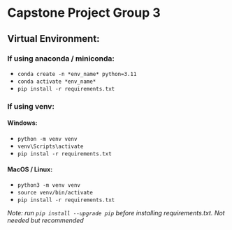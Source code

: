 # Capstone Project Group 3

## Virtual Environment:
### If using anaconda / miniconda:
- `conda create -n *env_name* python=3.11`
- `conda activate *env_name*`
- `pip install -r requirements.txt`

### If using venv:
#### Windows:
- `python -m venv venv`
- `venv\Scripts\activate`
- `pip instal -r requirements.txt`

#### MacOS / Linux:
- `python3 -m venv venv`
- `source venv/bin/activate`
- `pip install -r requirements.txt`

*Note: run `pip install --upgrade pip` before installing requirements.txt. Not needed but recommended*